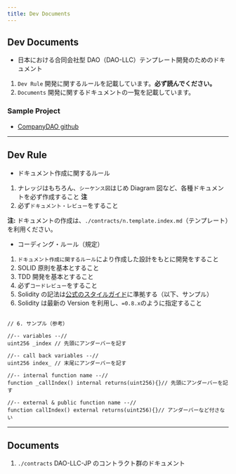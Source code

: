 ```yaml
---
title: Dev Documents
---
```


## Dev Documents

- 日本における合同会社型 DAO（DAO-LLC）テンプレート開発のためのドキュメント

1. `Dev Rule` 開発に関するルールを記載しています。**必ず読んでください。**
2. `Documents` 開発に関するドキュメントの一覧を記載しています。

### Sample Project

- [CompanyDAO github](https://github.com/CompanyDAO/protocol-contracts)

---

## Dev Rule

- ドキュメント作成に関するルール

1. ナレッジはもちろん、`シーケンス図`はじめ Diagram 図など、各種ドキュメントを必ず作成すること **注**
2. 必ず`ドキュメント・レビュー`をすること

**注:** ドキュメントの作成は、`./contracts/n.template.index.md`（テンプレート）を利用ください。

- コーディング・ルール（規定）

1. `ドキュメント作成に関するルール`により作成した設計をもとに開発をすること
2. SOLID 原則を基本とすること
3. TDD 開発を基本とすること
4. 必ず`コードレビュー`をすること
5. Solidity の記法は[公式のスタイルガイド](https://docs.soliditylang.org/en/v0.8.24/style-guide.html)に準拠する（以下、サンプル）
6. Solidity は最新の Version を利用し、`=0.8.x`のように指定すること

```solidity

// 6. サンプル（参考）

//-- variables --//
uint256 _index // 先頭にアンダーバーを記す

//-- call back variables --//
uint256 index_ // 末尾にアンダーバーを記す

//-- internal function name --//
function _callIndex() internal returns(uint256){}// 先頭にアンダーバーを記す

//-- external & public function name --//
function callIndex() external returns(uint256){}// アンダーバーなど付さない

```

---

## Documents

1. `./contracts` DAO-LLC-JP のコントラクト群のドキュメント
